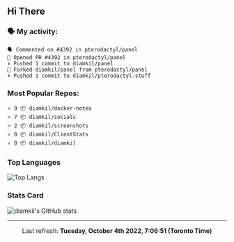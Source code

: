 ## Hi There

### 🗣 My activity:

```
🗣 Commented on #4392 in pterodactyl/panel
💪 Opened PR #4392 in pterodactyl/panel
⬆️ Pushed 1 commit to diamkil/panel
🍴 Forked diamkil/panel from pterodactyl/panel
⬆️ Pushed 1 commit to diamkil/pterodactyl-stuff
```

### Most Popular Repos:

```
⭐️ 9 📦 diamkil/docker-notea
⭐️ 7 📦 diamkil/socials
⭐️ 2 📦 diamkil/screenshots
⭐️ 0 📦 diamkil/ClientStats
⭐️ 0 📦 diamkil/diamkil
```

### Top Languages

![Top Langs](https://github-readme-stats.vercel.app/api/top-langs/?username=diamkil&layout=compact&langs_count=10)

### Stats Card

![diamkil's GitHub stats](https://github-readme-stats.vercel.app/api?username=diamkil&count_private=true&show_icons=true)

---

<p align="center">
  Last refresh: 
  <b>Tuesday, October 4th 2022, 7:06:51 (Toronto Time)</b>
</p>
